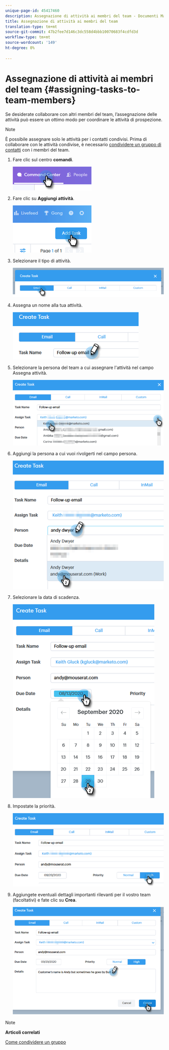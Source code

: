 ```yaml
---
unique-page-id: 45417460
description: Assegnazione di attività ai membri del team - Documenti Marketo - Documentazione prodotto
title: Assegnazione di attività ai membri del team
translation-type: tm+mt
source-git-commit: 47b2fee7d146c3dc558d4bbb10070683f4cdfd3d
workflow-type: tm+mt
source-wordcount: '149'
ht-degree: 0%

---
```



# Assegnazione di attività ai membri del team {#assigning-tasks-to-team-members}

Se desiderate collaborare con altri membri del team, l’assegnazione delle attività può essere un ottimo modo per coordinare le attività di prospezione.

>[!NOTE]
>
>È possibile assegnare solo le attività per i contatti condivisi. Prima di collaborare con le attività condivise, è necessario [condividere un gruppo di contatti](http://docs.marketo.com/x/fwDb) con i membri del team.

1. Fare clic sul centro **comandi**.

   ![](assets/one-1.png)

1. Fare clic su **Aggiungi attività**.

   ![](assets/two-1.png)

1. Selezionare il tipo di attività.

   ![](assets/three-1.png)

1. Assegna un nome alla tua attività.

   ![](assets/four-1.png)

1. Selezionare la persona del team a cui assegnare l&#39;attività nel campo Assegna attività.

   ![](assets/five.png)

1. Aggiungi la persona a cui vuoi rivolgerti nel campo persona.

   ![](assets/six.png)

1. Selezionare la data di scadenza.

   ![](assets/seven.png)

1. Impostate la priorità.

   ![](assets/eight.png)

1. Aggiungete eventuali dettagli importanti rilevanti per il vostro team (facoltativi) e fate clic su **Crea**.

   ![](assets/nine.png)

>[!NOTE]
>
>**Articoli correlati**
>
>[Come condividere un gruppo](http://docs.marketo.com/x/fwDb)

